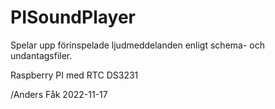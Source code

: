# PISoundPlayer

Spelar upp förinspelade ljudmeddelanden enligt schema- och undantagsfiler.

Raspberry PI med RTC DS3231


/Anders Fåk
2022-11-17

